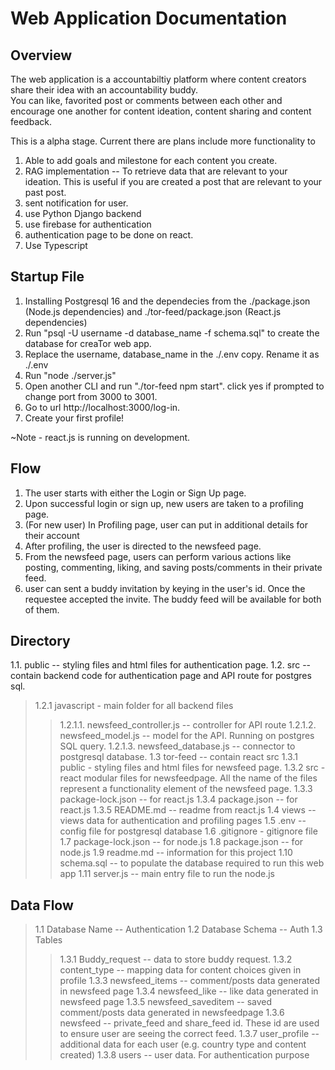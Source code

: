 # Web Application Documentation

## Overview
The web application is a accountabiltiy platform where content creators share their idea with an accountability buddy.  
You can like, favorited post or comments between each other and encourage one another for content ideation, content sharing and content feedback.

This is a alpha stage. Current there are plans include more functionality to
1) Able to add goals and milestone for each content you create.
2) RAG implementation -- To retrieve data that are relevant to your ideation. This is useful if you are created a post that are relevant to your past post.
3) sent notification for user.
4) use Python Django backend
5) use firebase for authentication
5) authentication page to be done on react.
6) Use Typescript

## Startup File
1. Installing Postgresql 16 and the dependecies from the ./package.json (Node.js dependencies) and ./tor-feed/package.json (React.js dependencies)
2. Run "psql -U username -d database_name -f schema.sql" to create the database for creaTor web app. 
3. Replace the username, database_name in the ./.env copy. Rename it as ./.env
4. Run "node ./server.js"
5. Open another CLI and run "./tor-feed npm start". click yes if prompted to change port from 3000 to 3001.
6. Go to url http://localhost:3000/log-in.
7. Create your first profile!

~Note - react.js is running on development. 

## Flow
1. The user starts with either the Login or Sign Up page.
2. Upon successful login or sign up, new users are taken to a profiling page.
3. (For new user) In Profiling page, user can put in additional details for their account
3. After profiling, the user is directed to the newsfeed page.
4. From the newsfeed page, users can perform various actions like posting, commenting, liking, and saving posts/comments in their private feed.
5. user can sent a buddy invitation by keying in the user's id. Once the requestee accepted the invite. The buddy feed will be available for both of them.

## Directory
1.1. public -- styling files and html files for authentication page.
1.2. src  -- contain backend code for authentication page and API route for postgres sql.  
>1.2.1 javascript - main folder for all backend files
>>1.2.1.1. newsfeed_controller.js -- controller for API route
1.2.1.2. newsfeed_model.js -- model for the API. Running on postgres SQL query.
1.2.1.3. newsfeed_database.js -- connector to postgresql database.
1.3  tor-feed -- contain react src
>1.3.1 public - styling files and html files for newsfeed page.
1.3.2 src - react modular files for newsfeedpage. All the name of the files represent a functionality element of the newsfeed page.
>1.3.3 package-lock.json -- for react.js
1.3.4 package.json -- for react.js
>1.3.5 README.md -- readme from react.js
1.4  views -- views data for authentication and profiling pages
1.5 .env -- config file for postgresql database
1.6 .gitignore - gitignore file
1.7 package-lock.json -- for node.js
1.8 package.json -- for node.js
1.9 readme.md -- information for this project
1.10 schema.sql -- to populate the database required to run this web app
1.11 server.js -- main entry file to run the node.js

## Data Flow
>1.1 Database Name -- Authentication
>1.2 Database Schema -- Auth
>1.3 Tables
>>1.3.1 Buddy_request -- data to store buddy request. 
>>1.3.2 content_type -- mapping data for content choices given in profile 
>>1.3.3 newsfeed_items -- comment/posts data generated in newsfeed page
>>1.3.4 newsfeed_like -- like data generated in newsfeed page
>>1.3.5 newsfeed_saveditem -- saved comment/posts data generated in newsfeedpage
>>1.3.6 newsfeed -- private_feed and share_feed id. These id are used to ensure user are seeing the correct feed.
>>1.3.7 user_profile -- additional data for each user (e.g. country type and content created)
>>1.3.8 users -- user data. For authentication purpose
